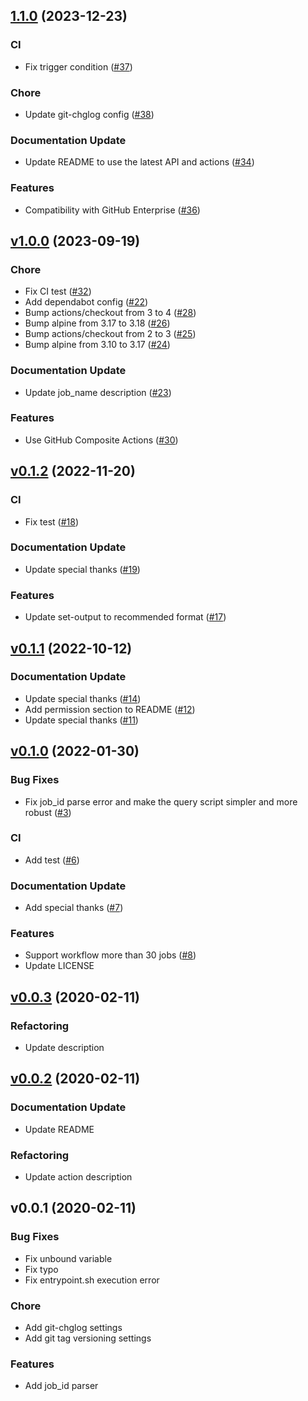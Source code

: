 
<a name="1.1.0"></a>
## [1.1.0](https://github.com/Tiryoh/gha-jobid-action/compare/v1.0.0...1.1.0) (2023-12-23)

### CI

* Fix trigger condition ([#37](https://github.com/Tiryoh/gha-jobid-action/issues/37))

### Chore

* Update git-chglog config ([#38](https://github.com/Tiryoh/gha-jobid-action/issues/38))

### Documentation Update

* Update README to use the latest API and actions ([#34](https://github.com/Tiryoh/gha-jobid-action/issues/34))

### Features

* Compatibility with GitHub Enterprise ([#36](https://github.com/Tiryoh/gha-jobid-action/issues/36))


<a name="v1.0.0"></a>
## [v1.0.0](https://github.com/Tiryoh/gha-jobid-action/compare/v0.1.2...v1.0.0) (2023-09-19)

### Chore

* Fix CI test ([#32](https://github.com/Tiryoh/gha-jobid-action/issues/32))
* Add dependabot config ([#22](https://github.com/Tiryoh/gha-jobid-action/issues/22))
* Bump actions/checkout from 3 to 4 ([#28](https://github.com/Tiryoh/gha-jobid-action/issues/28))
* Bump alpine from 3.17 to 3.18 ([#26](https://github.com/Tiryoh/gha-jobid-action/issues/26))
* Bump actions/checkout from 2 to 3 ([#25](https://github.com/Tiryoh/gha-jobid-action/issues/25))
* Bump alpine from 3.10 to 3.17 ([#24](https://github.com/Tiryoh/gha-jobid-action/issues/24))

### Documentation Update

* Update job_name description ([#23](https://github.com/Tiryoh/gha-jobid-action/issues/23))

### Features

* Use GitHub Composite Actions ([#30](https://github.com/Tiryoh/gha-jobid-action/issues/30))


<a name="v0.1.2"></a>
## [v0.1.2](https://github.com/Tiryoh/gha-jobid-action/compare/v0.1.1...v0.1.2) (2022-11-20)

### CI

* Fix test ([#18](https://github.com/Tiryoh/gha-jobid-action/issues/18))

### Documentation Update

* Update special thanks ([#19](https://github.com/Tiryoh/gha-jobid-action/issues/19))

### Features

* Update set-output to recommended format ([#17](https://github.com/Tiryoh/gha-jobid-action/issues/17))


<a name="v0.1.1"></a>
## [v0.1.1](https://github.com/Tiryoh/gha-jobid-action/compare/v0.1.0...v0.1.1) (2022-10-12)

### Documentation Update

* Update special thanks ([#14](https://github.com/Tiryoh/gha-jobid-action/issues/14))
* Add permission section to README ([#12](https://github.com/Tiryoh/gha-jobid-action/issues/12))
* Update special thanks ([#11](https://github.com/Tiryoh/gha-jobid-action/issues/11))


<a name="v0.1.0"></a>
## [v0.1.0](https://github.com/Tiryoh/gha-jobid-action/compare/v0.0.3...v0.1.0) (2022-01-30)

### Bug Fixes

* Fix job_id parse error and make the query script simpler and more robust ([#3](https://github.com/Tiryoh/gha-jobid-action/issues/3))

### CI

* Add test ([#6](https://github.com/Tiryoh/gha-jobid-action/issues/6))

### Documentation Update

* Add special thanks ([#7](https://github.com/Tiryoh/gha-jobid-action/issues/7))

### Features

* Support workflow more than 30 jobs ([#8](https://github.com/Tiryoh/gha-jobid-action/issues/8))
* Update LICENSE


<a name="v0.0.3"></a>
## [v0.0.3](https://github.com/Tiryoh/gha-jobid-action/compare/v0.0.2...v0.0.3) (2020-02-11)

### Refactoring

* Update description


<a name="v0.0.2"></a>
## [v0.0.2](https://github.com/Tiryoh/gha-jobid-action/compare/v0.0.1...v0.0.2) (2020-02-11)

### Documentation Update

* Update README

### Refactoring

* Update action description


<a name="v0.0.1"></a>
## v0.0.1 (2020-02-11)

### Bug Fixes

* Fix unbound variable
* Fix typo
* Fix entrypoint.sh execution error

### Chore

* Add git-chglog settings
* Add git tag versioning settings

### Features

* Add job_id parser

